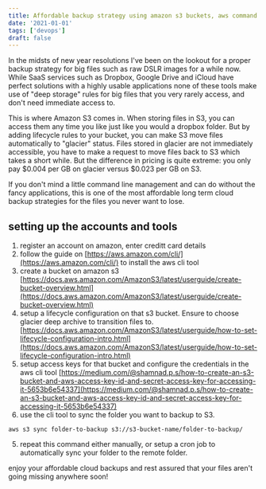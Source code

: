 ```yaml
---
title: Affordable backup strategy using amazon s3 buckets, aws command line tool and glacier storage rules
date: '2021-01-01'
tags: ['devops']
draft: false
---
```


In the midsts of new year resolutions I've been on the lookout for a proper backup strategy for big files such as raw DSLR images for a while now. While SaaS services such as Dropbox, Google Drive and iCloud have perfect solutions with a highly usable applications none of these tools make use of "deep storage" rules for big files that you very rarely access, and don't need immediate access to.

This is where Amazon S3 comes in. When storing files in S3, you can access them any time you like just like you would a dropbox folder. But by adding lifecycle rules to your bucket, you can make S3 move files automatically to "glacier" status. Files stored in glacier are not immediately accessible, you have to make a request to move files back to S3 which takes a short while. But the difference in pricing is quite extreme: you only pay $0.004 per GB on glacier versus $0.023 per GB on S3.

If you don't mind a little command line management and can do without the fancy applications, this is one of the most affordable long term cloud backup strategies for the files you never want to lose.

## setting up the accounts and tools

1. register an account on amazon, enter creditt card details
2. follow the guide on [https://aws.amazon.com/cli/](https://aws.amazon.com/cli/) to install the aws cli tool
3. create a bucket on amazon s3 [https://docs.aws.amazon.com/AmazonS3/latest/userguide/create-bucket-overview.html](https://docs.aws.amazon.com/AmazonS3/latest/userguide/create-bucket-overview.html)
4. setup a lifecycle configuration on that s3 bucket. Ensure to choose glacier deep archive to transition files to. [https://docs.aws.amazon.com/AmazonS3/latest/userguide/how-to-set-lifecycle-configuration-intro.html](https://docs.aws.amazon.com/AmazonS3/latest/userguide/how-to-set-lifecycle-configuration-intro.html)
5. setup access keys for that bucket and configure the credentials in the aws cli tool [https://medium.com/@shamnad.p.s/how-to-create-an-s3-bucket-and-aws-access-key-id-and-secret-access-key-for-accessing-it-5653b6e54337](https://medium.com/@shamnad.p.s/how-to-create-an-s3-bucket-and-aws-access-key-id-and-secret-access-key-for-accessing-it-5653b6e54337)
6. use the cli tool to sync the folder you want to backup to S3.

```
aws s3 sync folder-to-backup s3://s3-bucket-name/folder-to-backup/
```

5. repeat this command either manually, or setup a cron job to automatically sync your folder to the remote folder.

enjoy your affordable cloud backups and rest assured that your files aren't going missing anywhere soon!
